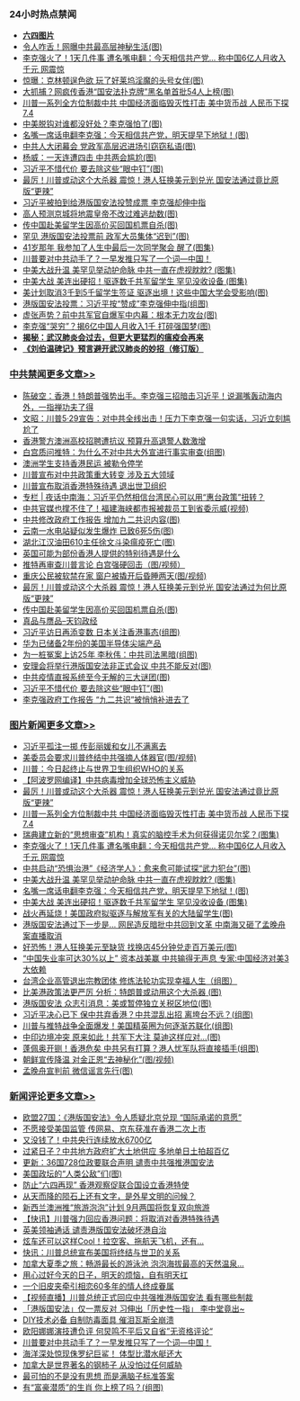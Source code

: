 <div class="catlist">
<h3>24小时热点禁闻</h3>
<ul>
<li><b><a href="64photo" target="_blank">六四图片</a></b></li>
<li><a href="https://github.com/fqnews/bnews/blob/master/cnnews/20200529/1336261.md">令人咋舌！网曝中共最高层神秘生活(图)</a></li>
<li><a href="https://github.com/fqnews/bnews/blob/master/topimagenews/20200529/1336410.md">李克强火了！1天几件事 遭名嘴电翻：今天相信共产党... 称中国6亿人月收入千元 网震惊</a></li>
<li><a href="https://github.com/fqnews/bnews/blob/master/cnnews/20200529/1336399.md">惊曝：克林顿逞色欲 玩了好莱坞淫魔的头号女伴(图)</a></li>
<li><a href="https://github.com/fqnews/bnews/blob/master/cnnews/20200529/1336203.md">大抓捕？网疯传香港“国安法扑克牌”黑名单首批54人上榜(图)</a></li>
<li><a href="https://github.com/fqnews/bnews/blob/master/topimagenews/20200529/1336492.md">川普一系列全方位制裁中共 中国经济面临毁灭性打击 美中货币战 人民币下探7.4</a></li>
<li><a href="https://github.com/fqnews/bnews/blob/master/cbnews/20200529/1336251.md">中美脱钩对谁都没好处？李克强怕了(图)</a></li>
<li><a href="https://github.com/fqnews/bnews/blob/master/topimagenews/20200529/1336306.md">名嘴一席话电翻李克强：今天相信共产党，明天提早下地狱！(图)</a></li>
<li><a href="https://github.com/fqnews/bnews/blob/master/cbnews/20200529/1336319.md">中共人大闭幕会 党政军高层迟进场引窃窃私语(图)</a></li>
<li><a href="https://github.com/fqnews/bnews/blob/master/comments/20200529/1336162.md">杨威：一天连遭四击 中共两会尴尬(图)</a></li>
<li><a href="https://github.com/fqnews/bnews/blob/master/cbnews/20200529/1336397.md">习近平不惜代价 要去除这些“眼中钉”(图)</a></li>
<li><a href="https://github.com/fqnews/bnews/blob/master/topimagenews/20200529/1336516.md">最厉！川普或动这个大杀器 震惊！港人狂换美元到兑光 国安法通过竟比原版“更辣”</a></li>
<li><a href="https://github.com/fqnews/bnews/blob/master/comments/20200529/1336275.md">习近平被拍到给港版国安法投赞成票 李克强却伸中指</a></li>
<li><a href="https://github.com/fqnews/bnews/blob/master/lifebaike/20200529/1336412.md">高人预测京城将地震皇帝不改过难逃劫数(图)</a></li>
<li><a href="https://github.com/fqnews/bnews/blob/master/cbnews/20200529/1336462.md">传中国赴美留学生因高价买回国机票自杀(图)</a></li>
<li><a href="https://github.com/fqnews/bnews/blob/master/cbnews/20200529/1336374.md">罕见 港版国安法投票前 政军大员集体“迟到”(图)</a></li>
<li><a href="https://github.com/fqnews/bnews/blob/master/funmedia/20200529/1336146.md">41岁那年 我参加了人生中最后一次同学聚会 醒了(图集)</a></li>
<li><a href="https://github.com/fqnews/bnews/blob/master/comments/20200530/1336596.md">川普要对中共动手了？一早发推只写了一个词—中国！</a></li>
<li><a href="https://github.com/fqnews/bnews/blob/master/topimagenews/20200529/1336359.md">中美大战升温 美罕见举动护命脉 中共一直在虎视眈眈? (图集)</a></li>
<li><a href="https://github.com/fqnews/bnews/blob/master/topimagenews/20200529/1336294.md">中美大战 美连出硬招！驱逐数千共军留学生 罕见没收设备 (图集)</a></li>
<li><a href="https://github.com/fqnews/bnews/blob/master/cbnews/20200529/1336196.md">美计划取消3千到5千留学生签证 驱逐出境！这些中国大学会受影响(图)</a></li>
<li><a href="https://github.com/fqnews/bnews/blob/master/cbnews/20200529/1336307.md">港版国安法投票：习近平按“赞成”李克强伸中指(组图)</a></li>
<li><a href="https://github.com/fqnews/bnews/blob/master/cbnews/20200529/1336260.md">虚张声势？前中共军官自爆军中内幕：根本无力攻台(图)</a></li>
<li><a href="https://github.com/fqnews/bnews/blob/master/cbnews/20200529/1336320.md">李克强“哭穷”？揭6亿中国人月收入1千 打碎强国梦(图)</a></li>
<li><b><a href="https://github.com/fqnews/bnews/blob/master/comments/20200211/1275071.md" target="_blank">揭秘：武汉肺炎会过去，但更大更猛烈的瘟疫会再来</a></b></li>
<li><b><a href="https://github.com/fqnews/bnews/blob/master/comments/20200207/1272816.md" target="_blank">《刘伯温碑记》预言避开武汉肺炎的妙招（修订版）</a></b></li>
</ul>
</div>

<div class="catlist">
<h3><a href="https://github.com/fqnews/bnews/blob/master/cbnews/" target="_blank">中共禁闻</a><span><a href="https://github.com/fqnews/bnews/blob/master/cbnews/" target="_blank" rel="nofollow">更多文章>></a></span></h3>
<ul>
<li><a href="https://github.com/fqnews/bnews/blob/master/cbnews/20200530/1336711.md" target="_blank">陈破空：香港！特朗普强势出手。李克强三招暗击习近平！说漏嘴轰动海内外，一指禅功夫了得</a></li>
<li><a href="https://github.com/fqnews/bnews/blob/master/cbnews/20200530/1336704.md" target="_blank">文昭：川普5·29宣告：对中共全线出击！压力下李克强一句实话，习近立刻尴尬了</a></li>
<li><a href="https://github.com/fqnews/bnews/blob/master/cbnews/20200530/1336684.md" target="_blank">香港警方澳洲高校招聘遭抗议 预算升高退警人数激增</a></li>
<li><a href="https://github.com/fqnews/bnews/blob/master/cbnews/20200530/1336674.md" target="_blank">白宫质问推特：为什么不对中共大外宣进行事实审查(组图)</a></li>
<li><a href="https://github.com/fqnews/bnews/blob/master/cbnews/20200530/1336673.md" target="_blank">澳洲学生支持香港民运 被勒令停学</a></li>
<li><a href="https://github.com/fqnews/bnews/blob/master/cbnews/20200530/1336658.md" target="_blank">川普宣布对中共政策重大转变 涉及五大领域</a></li>
<li><a href="https://github.com/fqnews/bnews/blob/master/cbnews/20200530/1336656.md" target="_blank">川普宣布取消香港特殊待遇 退出世卫组织</a></li>
<li><a href="https://github.com/fqnews/bnews/blob/master/cbnews/20200530/1336633.md" target="_blank">专栏 | 夜话中南海：习近平仍然相信台湾民心可以用“惠台政策”扭转？</a></li>
<li><a href="https://github.com/fqnews/bnews/blob/master/cbnews/20200530/1336627.md" target="_blank">中共官媒也撑不住了！福建海峡都市报被裁员工到省委示威(视频)</a></li>
<li><a href="https://github.com/fqnews/bnews/blob/master/cbnews/20200530/1336616.md" target="_blank">中共修改政府工作报告 增加九二共识内容(图)</a></li>
<li><a href="https://github.com/fqnews/bnews/blob/master/cbnews/20200530/1336615.md" target="_blank">云南一水电站疑似发生爆炸 已致6死5伤(图)</a></li>
<li><a href="https://github.com/fqnews/bnews/blob/master/cbnews/20200530/1336612.md" target="_blank">湖北江汉油田610主任徐文斗染瘟疫死亡(图)</a></li>
<li><a href="https://github.com/fqnews/bnews/blob/master/cbnews/20200530/1336597.md" target="_blank">英国可能为部份香港人提供的特别待遇是什么</a></li>
<li><a href="https://github.com/fqnews/bnews/blob/master/cbnews/20200529/1336580.md" target="_blank">推特再审查川普言论 白宫强硬回击（图/视频）</a></li>
<li><a href="https://github.com/fqnews/bnews/blob/master/cbnews/20200529/1336567.md" target="_blank">重庆公民被软禁在家 窗户被撬开后昏睡两天(图/视频)</a></li>
<li><a href="https://github.com/fqnews/bnews/blob/master/cbnews/20200529/1336523.md" target="_blank">最厉！川普或动这个大杀器 震惊！港人狂换美元到兑光 国安法通过为何比原版“更辣”</a></li>
<li><a href="https://github.com/fqnews/bnews/blob/master/cbnews/20200529/1336462.md" target="_blank">传中国赴美留学生因高价买回国机票自杀(图)</a></li>
<li><a href="https://github.com/fqnews/bnews/blob/master/cbnews/20200529/1336450.md" target="_blank">真品与赝品&#8211;天钧政经</a></li>
<li><a href="https://github.com/fqnews/bnews/blob/master/cbnews/20200529/1336449.md" target="_blank">习近平访日再添变数 日本关注香港事态(组图)</a></li>
<li><a href="https://github.com/fqnews/bnews/blob/master/cbnews/20200529/1336432.md" target="_blank">华为已储备2年份的美国半导体尖端产品</a></li>
<li><a href="https://github.com/fqnews/bnews/blob/master/cbnews/20200529/1336421.md" target="_blank">为一桩冤案上访25年 李秋伟：中共司法黑暗(组图)</a></li>
<li><a href="https://github.com/fqnews/bnews/blob/master/cbnews/20200529/1336411.md" target="_blank">安理会将举行港版国安法非正式会议 中共不能反对(图)</a></li>
<li><a href="https://github.com/fqnews/bnews/blob/master/cbnews/20200529/1336405.md" target="_blank">中共疫情直报系统至今无解的三大谜团(图)</a></li>
<li><a href="https://github.com/fqnews/bnews/blob/master/cbnews/20200529/1336397.md" target="_blank">习近平不惜代价 要去除这些“眼中钉”(图)</a></li>
<li><a href="https://github.com/fqnews/bnews/blob/master/cbnews/20200529/1336391.md" target="_blank">李克强政府工作报告 &#8220;九二共识&#8221;被悄悄补进去了</a></li>

</ul>
</div>
<div class="catlist">
<h3><a href="https://github.com/fqnews/bnews/blob/master/topimagenews/" target="_blank">图片新闻</a><span><a href="https://github.com/fqnews/bnews/blob/master/topimagenews/" target="_blank" rel="nofollow">更多文章>></a></span></h3>
<ul>
<li><a href="https://github.com/fqnews/bnews/blob/master/topimagenews/20200530/1336686.md" target="_blank">习近平孤注一掷 传彭丽媛和女儿不满离去</a></li>
<li><a href="https://github.com/fqnews/bnews/blob/master/topimagenews/20200530/1336685.md" target="_blank">美委员会要求川普终结中共强摘人体器官(图/视频)</a></li>
<li><a href="https://github.com/fqnews/bnews/blob/master/topimagenews/20200530/1336680.md" target="_blank">川普：今日起终止与世界卫生组织WHO的关系</a></li>
<li><a href="https://github.com/fqnews/bnews/blob/master/topimagenews/20200529/1336547.md" target="_blank">【阿波罗网编译】中共病毒增加全球恐怖主义威胁</a></li>
<li><a href="https://github.com/fqnews/bnews/blob/master/topimagenews/20200529/1336516.md" target="_blank">最厉！川普或动这个大杀器 震惊！港人狂换美元到兑光 国安法通过竟比原版“更辣”</a></li>
<li><a href="https://github.com/fqnews/bnews/blob/master/topimagenews/20200529/1336492.md" target="_blank">川普一系列全方位制裁中共 中国经济面临毁灭性打击 美中货币战 人民币下探7.4</a></li>
<li><a href="https://github.com/fqnews/bnews/blob/master/topimagenews/20200529/1336416.md" target="_blank">瑞典建立新的“思想审查”机构！真实的脑控手术为何获得诺贝尔奖？(图集)</a></li>
<li><a href="https://github.com/fqnews/bnews/blob/master/topimagenews/20200529/1336410.md" target="_blank">李克强火了！1天几件事 遭名嘴电翻：今天相信共产党&#8230; 称中国6亿人月收入千元 网震惊</a></li>
<li><a href="https://github.com/fqnews/bnews/blob/master/topimagenews/20200529/1336369.md" target="_blank">中共启动“恐惧治港”《经济学人》：愈来愈可能试探“武力犯台”(图)</a></li>
<li><a href="https://github.com/fqnews/bnews/blob/master/topimagenews/20200529/1336359.md" target="_blank">中美大战升温 美罕见举动护命脉 中共一直在虎视眈眈? (图集)</a></li>
<li><a href="https://github.com/fqnews/bnews/blob/master/topimagenews/20200529/1336306.md" target="_blank">名嘴一席话电翻李克强：今天相信共产党，明天提早下地狱！(图)</a></li>
<li><a href="https://github.com/fqnews/bnews/blob/master/topimagenews/20200529/1336294.md" target="_blank">中美大战 美连出硬招！驱逐数千共军留学生 罕见没收设备 (图集)</a></li>
<li><a href="https://github.com/fqnews/bnews/blob/master/topimagenews/20200528/1335989.md" target="_blank">战火再延烧！美国政府拟驱逐与解放军有关的大陆留学生(图)</a></li>
<li><a href="https://github.com/fqnews/bnews/blob/master/topimagenews/20200528/1335979.md" target="_blank">港版国安法通过下一步是&#8230; 网民造反暗批中共回到文革 中南海又砸了孟晚舟案直播取消</a></li>
<li><a href="https://github.com/fqnews/bnews/blob/master/topimagenews/20200528/1335978.md" target="_blank">好恐怖！港人狂换美元至缺货 找换店45分钟兑走百万美元(图)</a></li>
<li><a href="https://github.com/fqnews/bnews/blob/master/topimagenews/20200528/1335900.md" target="_blank">“中国失业率可达30%以上” 资本战美赢 中共输得无声息 专家:中国经济对美3大依赖</a></li>
<li><a href="https://github.com/fqnews/bnews/blob/master/comments/20200528/1335859.md" target="_blank">台湾企业高管退出宗教团体 修炼法轮功实现幸福人生（组图）</a></li>
<li><a href="https://github.com/fqnews/bnews/blob/master/topimagenews/20200528/1335806.md" target="_blank">比美港政策法更严厉 分析：特朗普或动用这个大杀器 (图)</a></li>
<li><a href="https://github.com/fqnews/bnews/blob/master/topimagenews/20200528/1335792.md" target="_blank">港版国安法 众志引消息：美或暂停独立关税区地位(图)</a></li>
<li><a href="https://github.com/fqnews/bnews/blob/master/topimagenews/20200528/1335791.md" target="_blank">习近平决心已下 保中共弃香港？中共混乱出招 离垮台不远？(组图)</a></li>
<li><a href="https://github.com/fqnews/bnews/blob/master/topimagenews/20200528/1335757.md" target="_blank">川普与推特战争全面爆发！美国精英圈为何逐渐苏联化(组图)</a></li>
<li><a href="https://github.com/fqnews/bnews/blob/master/topimagenews/20200528/1335707.md" target="_blank">中印边境冲突 原来如此！共军下大注 莫迪这样应对…(图)</a></li>
<li><a href="https://github.com/fqnews/bnews/blob/master/topimagenews/20200528/1335633.md" target="_blank">蓬佩奥开铡！香港危矣 中共另有打算？港人忧军队将直接插手(组图)</a></li>
<li><a href="https://github.com/fqnews/bnews/blob/master/topimagenews/20200528/1335632.md" target="_blank">朝鲜宣传降温 对金正恩“去神秘化”(图/视频)</a></li>
<li><a href="https://github.com/fqnews/bnews/blob/master/topimagenews/20200528/1335631.md" target="_blank">孟晚舟宣判前 微信谣言先行(图)</a></li>

</ul>
</div>
<div class="catlist">
<h3><a href="https://github.com/fqnews/bnews/blob/master/comments/" target="_blank">新闻评论</a><span><a href="https://github.com/fqnews/bnews/blob/master/comments/" target="_blank" rel="nofollow">更多文章>></a></span></h3>
<ul>
<li><a href="https://github.com/fqnews/bnews/blob/master/comments/20200530/1336713.md" target="_blank">欧盟27国：《港版国安法》令人质疑北京兑现 “国际承诺的意愿”</a></li>
<li><a href="https://github.com/fqnews/bnews/blob/master/comments/20200530/1336707.md" target="_blank">不愿接受美国监管 传网易、京东获准在香港二次上市</a></li>
<li><a href="https://github.com/fqnews/bnews/blob/master/comments/20200530/1336706.md" target="_blank">又没钱了！中共央行连续放水6700亿</a></li>
<li><a href="https://github.com/fqnews/bnews/blob/master/comments/20200530/1336703.md" target="_blank">过紧日子？中共地方政府扩大土地供应 多地单日土拍超百亿</a></li>
<li><a href="https://github.com/fqnews/bnews/blob/master/comments/20200530/1336702.md" target="_blank">更新：36国728位政要联合声明  谴责中共强推港国安法</a></li>
<li><a href="https://github.com/fqnews/bnews/blob/master/comments/20200530/1336695.md" target="_blank">美国政坛的“人类公敌”们(图)</a></li>
<li><a href="https://github.com/fqnews/bnews/blob/master/comments/20200530/1336694.md" target="_blank">防止“六四再现”  香港观察促联合国设立香港特使</a></li>
<li><a href="https://github.com/fqnews/bnews/blob/master/comments/20200530/1336672.md" target="_blank">从天而降的陨石上还有文字，是外星文明的问候？</a></li>
<li><a href="https://github.com/fqnews/bnews/blob/master/comments/20200530/1336671.md" target="_blank">新西兰澳洲推“旅游泡泡”计划 9月两国将恢复双向旅游</a></li>
<li><a href="https://github.com/fqnews/bnews/blob/master/comments/20200530/1336654.md" target="_blank">【快讯】川普强力回应香港问题：将取消对香港特殊待遇</a></li>
<li><a href="https://github.com/fqnews/bnews/blob/master/comments/20200530/1336653.md" target="_blank">英美领袖通话 谴责港版国安法破坏港自治</a></li>
<li><a href="https://github.com/fqnews/bnews/blob/master/comments/20200530/1336652.md" target="_blank">炫车还可以这样Cool！拉空客、拖航天飞机，还有&#8230;</a></li>
<li><a href="https://github.com/fqnews/bnews/blob/master/comments/20200530/1336635.md" target="_blank">快讯：川普总统宣布美国将终结与世卫的关系</a></li>
<li><a href="https://github.com/fqnews/bnews/blob/master/comments/20200530/1336634.md" target="_blank">加拿大夏季之旅：畅游最长的游泳池 泡泡海拔最高的天然温泉&#8230;</a></li>
<li><a href="https://github.com/fqnews/bnews/blob/master/comments/20200530/1336632.md" target="_blank">用心过好今天的日子，明天的烦恼，自有明天扛</a></li>
<li><a href="https://github.com/fqnews/bnews/blob/master/comments/20200530/1336630.md" target="_blank">一个旧皮夹牵引相恋60多年的情人终成眷属</a></li>
<li><a href="https://github.com/fqnews/bnews/blob/master/comments/20200530/1336614.md" target="_blank">【视频直播】川普总统正式回应中共强推港版国安法 看有哪些制裁</a></li>
<li><a href="https://github.com/fqnews/bnews/blob/master/comments/20200530/1336610.md" target="_blank">「港版国安法」仅一票反对 习伸出「历史性一指」 李中堂竟出~</a></li>
<li><a href="https://github.com/fqnews/bnews/blob/master/comments/20200530/1336609.md" target="_blank">DIY技术必备  自制防毒面具 催泪瓦斯全崩溃</a></li>
<li><a href="https://github.com/fqnews/bnews/blob/master/comments/20200530/1336602.md" target="_blank">欧阳娜娜演技遭负评 何炅鸣不平后又自省”无资格评论“</a></li>
<li><a href="https://github.com/fqnews/bnews/blob/master/comments/20200530/1336596.md" target="_blank">川普要对中共动手了？一早发推只写了一个词—中国！</a></li>
<li><a href="https://github.com/fqnews/bnews/blob/master/comments/20200529/1336564.md" target="_blank">海洋深处惊现侏罗纪巨鲨！ 体型比潜水艇还大</a></li>
<li><a href="https://github.com/fqnews/bnews/blob/master/comments/20200529/1336533.md" target="_blank">加拿大是世界著名的钢柿子 从没怕过任何威胁</a></li>
<li><a href="https://github.com/fqnews/bnews/blob/master/comments/20200529/1336517.md" target="_blank">最可怕的不是没有思想 而是满脑子标准答案</a></li>
<li><a href="https://github.com/fqnews/bnews/blob/master/comments/20200529/1336480.md" target="_blank">有“富豪潜质”的生肖 你上榜了吗？(组图)</a></li>

</ul>
</div>